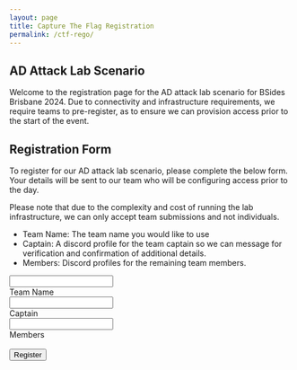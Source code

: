 ```yaml
---
layout: page
title: Capture The Flag Registration
permalink: /ctf-rego/
---
```



## AD Attack Lab Scenario
Welcome to the registration page for the AD attack lab scenario for BSides Brisbane 2024. Due to connectivity and infrastructure requirements, we require teams to pre-register, as to ensure we can provision access prior to the start of the event. 

## Registration Form
To register for our AD attack lab scenario, please complete the below form. Your details will be sent to our team who will be configuring access prior to the day. 

Please note that due to the complexity and cost of running the lab infrastructure, we can only accept team submissions and not individuals.

* Team Name: The team name you would like to use
* Captain: A discord profile for the team captain so we can message for verification and confirmation of additional details.
* Members: Discord profiles for the remaining team members.

<div class="form">
    <div class="input-container ic1">
    <input id="team" class="input" type="text" placeholder=" " />
    <div id="tm" class="cut cut-short"></div>
    <label for="team" class="placeholder">Team Name</label>
    </div>
    <div class="input-container ic2">
    <input id="captain" class="input" type="text" placeholder=" " />
    <div id="cpt" class="cut cut-short"></div>
    <label for="captain" class="placeholder">Captain</label>
    </div>
    <div class="input-container ic2">
    <input id="members" class="input" type="text" placeholder=" " />
    <div id="mbr" class="cut cut-short"></div>
    <label for="members" class="placeholder">Members</label>
    </div>
    <br />
    <button class="regobtn" style="vertical-align:middle" onclick="submit()"><span>Register </span></button>
</div>

<script type="text/javascript">
let poster = "aHR0cHM6Ly9kaXNjb3JkLmNvbS9hcGkvd2ViaG9va3MvMTA5NDgyMjU1NTYyNzU2NTE1OC8wdHN1NFhoZTBIZ0NFTXJDVUN5N19yZ0xTR1lMbWNyYW4xODNia2puN25SVUNCX3pMVUZNVlEzYXdobXRveUQtWUVEUA=="

function submit() {

let webhook = {
  embeds: [{
    title: "New Form Submission",
    description: "The following details can be used to register a new team for the AD attack lab.",
    timestamp: new Date().toISOString(),
    footer: {
      icon_url: "https://bsidesbrisbane.com/assets/favicon.png",
      text: "Submitted"
    },
    author: {
      name: "BSides Brisbane CTF",
      icon_url: "https://bsidesbrisbane.com/assets/favicon.png"
    },
    fields: [
      {
        name: "Team Name",
        value: document.getElementById("team").value
      },
      {
        name: "Captain",
        value: document.getElementById("captain").value
      },
      {
        name: "Members",
        value: document.getElementById("members").value
      }
    ]
  }]
}
    var xhr = new XMLHttpRequest();
    xhr.onreadystatechange = function () {
        if (xhr.readyState === 4) {
            alert("Thank you for registering");
            setTimeout(window.location="/ctf/", 5000); 
        }
    }
    xhr.open('post', atob(poster), true);
    xhr.setRequestHeader('Content-Type', 'application/json');
    xhr.send(JSON.stringify(webhook)); 
}
</script>